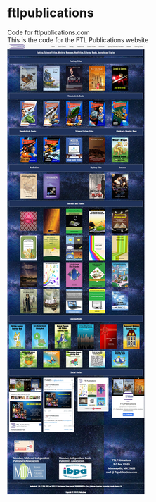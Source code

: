 # ftlpublications
Code for ftlpublications.com  
This is the code for the FTL Publications website  
![alt text](FTL2018Site.jpg) 
